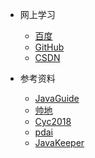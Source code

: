 * 网上学习
  - [百度](https://www.baidu.com)
  - [GitHub](https://github.com)
  - [CSDN](https://www.csdn.net)
  
* 参考资料

  - [JavaGuide](https://javaguide.cn)
  - [帅地](https://www.iamshuaidi.com)
  - [Cyc2018](https://github.com/CyC2018/CS-Notes)
  - [pdai](https://pdai.tech)
  - [JavaKeeper](https://javakeeper.starfish.ink/)

